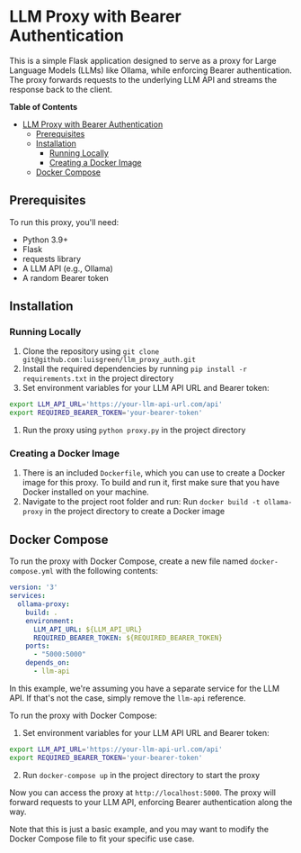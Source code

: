 # LLM Proxy with Bearer Authentication

This is a simple Flask application designed to serve as a proxy for Large Language Models (LLMs) like Ollama, while enforcing Bearer authentication. The proxy forwards requests to the underlying LLM API and streams the response back to the client.

**Table of Contents**

- [LLM Proxy with Bearer Authentication](#llm-proxy-with-bearer-authentication)
  - [Prerequisites](#prerequisites)
  - [Installation](#installation)
    - [Running Locally](#running-locally)
    - [Creating a Docker Image](#creating-a-docker-image)
  - [Docker Compose](#docker-compose)

## Prerequisites

To run this proxy, you'll need:

* Python 3.9+
* Flask
* requests library
* A LLM API (e.g., Ollama)
* A random Bearer token 

## Installation

### Running Locally

1. Clone the repository using `git clone git@github.com:luisgreen/llm_proxy_auth.git`
2. Install the required dependencies by running `pip install -r requirements.txt` in the project directory
3. Set environment variables for your LLM API URL and Bearer token:
   
```bash
export LLM_API_URL='https://your-llm-api-url.com/api'
export REQUIRED_BEARER_TOKEN='your-bearer-token'
```
1. Run the proxy using `python proxy.py` in the project directory

### Creating a Docker Image

1. There is an included `Dockerfile`, which you can use to create a Docker image for this proxy. To build and run it, first make sure that you have Docker installed on your machine. 
2. Navigate to the project root folder and run: Run `docker build -t ollama-proxy` in the project directory to create a Docker image

## Docker Compose

To run the proxy with Docker Compose, create a new file named `docker-compose.yml` with the following contents:
```yml
version: '3'
services:
  ollama-proxy:
    build: .
    environment:
      LLM_API_URL: ${LLM_API_URL}
      REQUIRED_BEARER_TOKEN: ${REQUIRED_BEARER_TOKEN}
    ports:
      - "5000:5000"
    depends_on:
      - llm-api
```
In this example, we're assuming you have a separate service for the LLM API. If that's not the case, simply remove the `llm-api` reference.

To run the proxy with Docker Compose:

1. Set environment variables for your LLM API URL and Bearer token:
```bash
export LLM_API_URL='https://your-llm-api-url.com/api'
export REQUIRED_BEARER_TOKEN='your-bearer-token'
```
2. Run `docker-compose up` in the project directory to start the proxy

Now you can access the proxy at `http://localhost:5000`. The proxy will forward requests to your LLM API, enforcing Bearer authentication along the way.

Note that this is just a basic example, and you may want to modify the Docker Compose file to fit your specific use case.
